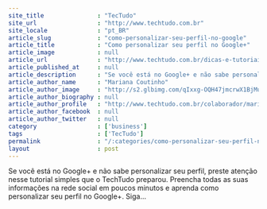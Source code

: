 ```yaml
---
site_title               : "TecTudo"
site_url                 : "http://www.techtudo.com.br"
site_locale              : "pt_BR"
article_slug             : "como-personalizar-seu-perfil-no-google"
article_title            : "Como personalizar seu perfil no Google+"
article_image            : null
article_url              : "http://www.techtudo.com.br/dicas-e-tutoriais/noticia/2012/09/como-personalizar-seu-perfil-no-google.html"
article_published_at     : null
article_description      : "Se você está no Google+ e não sabe personalizar seu perfil, preste atenção nesse tutorial simples que o TechTudo preparou. Preencha todas as suas informações na rede social em poucos minutos e aprenda como personalizar seu perfil no Google+. Siga..."
article_author_name      : "Mariana Coutinho"
article_author_image     : "http://s2.glbimg.com/qIxxg-OQH47jmcrwX1BjMutfJT4=/30x30/s2.glbimg.com/iGnreEeuDWxaFWT3rrRyFZADPI4=/0x0:140x140/75x75/s.glbimg.com/po/tt2/f/original/2013/01/28/foto_mariana_coutinho.jpg"
article_author_biography : null
article_author_profile   : "http://www.techtudo.com.br/colaborador/mariana-coutinho.html"
article_author_facebook  : null
article_author_twitter   : null
category                 : ['business']
tags                     : ['TecTudo']
permalink                : "/:categories/como-personalizar-seu-perfil-no-google/"
layout                   : post
---
```


Se você está no Google+ e não sabe personalizar seu perfil, preste atenção nesse tutorial simples que o TechTudo preparou. Preencha todas as suas informações na rede social em poucos minutos e aprenda como personalizar seu perfil no Google+. Siga...
